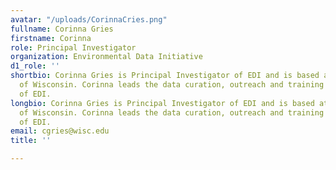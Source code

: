 ```yaml
---
avatar: "/uploads/CorinnaCries.png"
fullname: Corinna Gries
firstname: Corinna
role: Principal Investigator
organization: Environmental Data Initiative
d1_role: ''
shortbio: Corinna Gries is Principal Investigator of EDI and is based at the University
  of Wisconsin. Corinna leads the data curation, outreach and training activities
  of EDI.
longbio: Corinna Gries is Principal Investigator of EDI and is based at the University
  of Wisconsin. Corinna leads the data curation, outreach and training activities
  of EDI.
email: cgries@wisc.edu
title: ''

---
```


